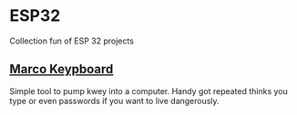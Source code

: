 # ESP32 

Collection fun of ESP 32 projects


## [Marco Keypboard](https://github.com/mctainsh/Esp32/tree/main/MarcoKeyboard)

Simple tool to pump kwey into a computer. Handy got repeated thinks you type or even passwords if you want to live dangerously.


